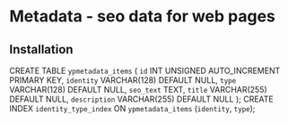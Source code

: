 # Metadata - seo data for web pages

## Installation

CREATE TABLE `ypmetadata_items` (
    `id` INT UNSIGNED AUTO_INCREMENT PRIMARY KEY,
    `identity` VARCHAR(128) DEFAULT NULL,
    `type` VARCHAR(128) DEFAULT NULL,
    `seo_text` TEXT,
    `title` VARCHAR(255) DEFAULT NULL,
    `description` VARCHAR(255) DEFAULT NULL
);
CREATE INDEX `identity_type_index` ON `ypmetadata_items` (`identity`, `type`);
